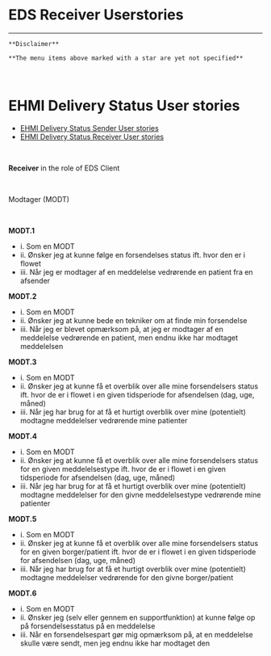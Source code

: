 # EDS Receiver Userstories

***

    **Disclaimer** 
    
    **The menu items above marked with a star are yet not specified**
       
<br/> 

# EHMI Delivery Status User stories

- [EHMI Delivery Status Sender User stories](#ehmi-delivery-status-sender-user-stories)
- [EHMI Delivery Status Receiver User stories](#ehmi-delivery-status-receiver-user-stories)
    
<br/> 

**Receiver** in the role of EDS Client

    
<br/> 

Modtager (MODT)

    
<br/> 

**MODT.1**
- i.	 Som en MODT
- ii.	 Ønsker jeg at kunne følge en forsendelses status ift. hvor den er i flowet 
- iii. Når jeg er modtager af en meddelelse vedrørende en patient fra en afsender

**MODT.2**
- i.	Som en MODT
- ii.	Ønsker jeg at kunne bede en tekniker om at finde min forsendelse
- iii.	Når jeg er blevet opmærksom på, at jeg er modtager af en meddelelse vedrørende en patient, men endnu ikke har modtaget meddelelsen

**MODT.3**
- i.	Som en MODT
- ii.	Ønsker jeg at kunne få et overblik over alle mine forsendelsers status ift. hvor de er i flowet i en given tidsperiode for afsendelsen (dag, uge, måned)
- iii.	Når jeg har brug for at få et hurtigt overblik over mine (potentielt) modtagne meddelelser vedrørende mine patienter

**MODT.4**
- i.	Som en MODT
- ii.	Ønsker jeg at kunne få et overblik over alle mine forsendelsers status for en given meddelelsestype ift. hvor de er i flowet i en given tidsperiode for afsendelsen (dag, uge, måned)
- iii.	Når jeg har brug for at få et hurtigt overblik over mine (potentielt) modtagne meddelelser for den givne meddelelsestype vedrørende mine patienter

**MODT.5**
- i.	Som en MODT
- ii.	Ønsker jeg at kunne få et overblik over alle mine forsendelsers status for en given borger/patient ift. hvor de er i flowet i en given tidsperiode for afsendelsen (dag, uge, måned)
- iii.	Når jeg har brug for at få et hurtigt overblik over mine (potentielt) modtagne meddelelser vedrørende for den givne borger/patient

**MODT.6**
- i.	Som en MODT
- ii.	Ønsker jeg (selv eller gennem en supportfunktion) at kunne følge op på forsendelsesstatus på en meddelelse
- iii.	Når en forsendelsespart gør mig opmærksom på, at en meddelelse skulle være sendt, men jeg endnu ikke har modtaget den

